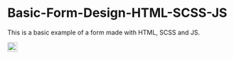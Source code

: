 # Basic-Form-Design-HTML-SCSS-JS
This is a basic example of a form made with HTML, SCSS and JS.

[<img align="left" alt="codeSTACKr | Twitter" width="22px" src="https://cdn.jsdelivr.net/npm/simple-icons@v3/icons/twitter.svg" />][Image]

[Image]: https://i.ibb.co/B2MkLPy/miniatura.png
